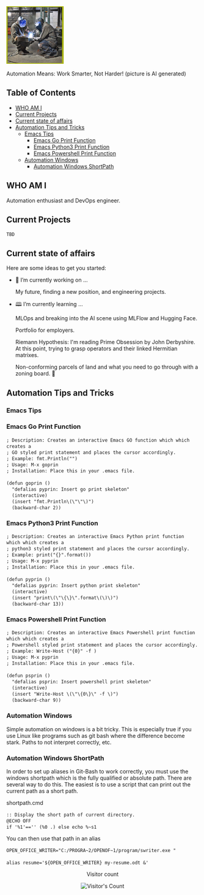 <div class="AutomationGallery"

<img src="images/DevOpsMLOpsWelders150by150.png" alt="Two welders
    welding metal together.">
<p>Automation Means: Work Smarter, Not Harder! (picture is AI generated)</p>
</div>

## Table of Contents

   - [WHO AM I](#who-am-i)
   - [Current Projects](#current-projects)
   - [Current state of affairs](#current-state-of-affairs)
   - [Automation Tips and Tricks](#automation-tips-and-tricks)
     - [Emacs Tips](#emacs-tips)
        - [Emacs Go Print Function](#emacs-go-print-function)
        - [Emacs Python3 Print Function](#emacs-python3-print-function)
        - [Emacs Powershell Print Function](#emacs-powershell-print-function)
     - [Automation Windows](#automation-windows)
          - [Automation Windows ShortPath](#automation-windows-shortpath)

## WHO AM I

Automation enthusiast and DevOps engineer.


## Current Projects

    TBD

## Current state of affairs

Here are some ideas to get you started:

- 🔭 I’m currently working on ...

     My future, finding a new position, and engineering projects.

- 🕮 I’m currently learning ...

    MLOps and breaking into the AI scene using MLFlow and Hugging Face.

    Portfolio for employers.

    Riemann Hypothesis: I'm reading Prime Obsession by John
    Derbyshire. At this point, trying to grasp operators and their
    linked Hermitian matrixes.

    Non-conforming parcels of land and what you need to go through with a
    zoning board. 🤦


## Automation Tips and Tricks

###  Emacs Tips

### Emacs Go Print Function

```
; Description: Creates an interactive Emacs GO function which which creates a
; GO styled print statement and places the cursor accordingly.
; Example: fmt.Println("")
; Usage: M-x goprin
; Installation: Place this in your .emacs file.

(defun goprin ()
  "defalias pyprin: Insert go print skeleton"
  (interactive)
  (insert "fmt.Println\(\"\"\)")
  (backward-char 2))
```

### Emacs Python3 Print Function

```
; Description: Creates an interactive Emacs Python print function which which creates a
; python3 styled print statement and places the cursor accordingly.
; Example: print("{}".format())
; Usage: M-x pyprin
; Installation: Place this in your .emacs file.

(defun pyprin ()
  "defalias pyprin: Insert python print skeleton"
  (interactive)
  (insert "print\(\"\{\}\".format\(\)\)")
  (backward-char 13))
```

### Emacs Powershell Print Function

```
; Description: Creates an interactive Emacs Powershell print function which which creates a
; Powershell styled print statement and places the cursor accordingly.
; Example: Write-Host ("{0}" -f )
; Usage: M-x pyprin
; Installation: Place this in your .emacs file.

(defun psprin ()
  "defalias psprin: Insert powershell print skeleton"
  (interactive)
  (insert "Write-Host \(\"\{0\}\" -f \)")
  (backward-char 9))
```

### Automation Windows

Simple automation on windows is a bit tricky. This is especially true
if you use Linux like programs such as git bash where the difference
become stark. Paths to not interpret correctly, etc.

### Automation Windows ShortPath


In order to set up aliases in Git-Bash to work correctly, you must use
the windows shortpath which is the fully qualified or absolute path.
There are several way to do this. The easiest is to use a script that
can print out the current path as a short path.

shortpath.cmd
```
:: Display the short path of current directory.
@ECHO OFF
if '%1'=='' (%0 .) else echo %~s1
```

You can then use that path in an alias
```
OPEN_OFFICE_WRITER="C:/PROGRA~2/OPENOF~1/program/swriter.exe "

alias resume='${OPEN_OFFICE_WRITER} my-resume.odt &'
```

<div align="center">
  <p>Visitor count</p>
  <img src="https://profile-counter.glitch.me/stevem995/count.svg" alt="Visitor's Count" />
</div
>
